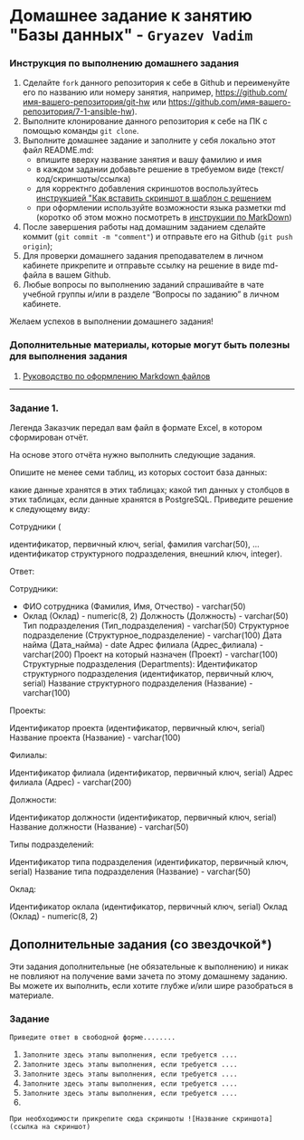 # Домашнее задание к занятию "Базы данных" - `Gryazev Vadim`


### Инструкция по выполнению домашнего задания

   1. Сделайте `fork` данного репозитория к себе в Github и переименуйте его по названию или номеру занятия, например, https://github.com/имя-вашего-репозитория/git-hw или  https://github.com/имя-вашего-репозитория/7-1-ansible-hw).
   2. Выполните клонирование данного репозитория к себе на ПК с помощью команды `git clone`.
   3. Выполните домашнее задание и заполните у себя локально этот файл README.md:
      - впишите вверху название занятия и вашу фамилию и имя
      - в каждом задании добавьте решение в требуемом виде (текст/код/скриншоты/ссылка)
      - для корректнго добавления скриншотов воспользуйтесь [инструкцией "Как вставить скриншот в шаблон с решением](https://github.com/netology-code/sys-pattern-homework/blob/main/screen-instruction.md)
      - при оформлении используйте возможности языка разметки md (коротко об этом можно посмотреть в [инструкции  по MarkDown](https://github.com/netology-code/sys-pattern-homework/blob/main/md-instruction.md))
   4. После завершения работы над домашним заданием сделайте коммит (`git commit -m "comment"`) и отправьте его на Github (`git push origin`);
   5. Для проверки домашнего задания преподавателем в личном кабинете прикрепите и отправьте ссылку на решение в виде md-файла в вашем Github.
   6. Любые вопросы по выполнению заданий спрашивайте в чате учебной группы и/или в разделе “Вопросы по заданию” в личном кабинете.
   
Желаем успехов в выполнении домашнего задания!
   
### Дополнительные материалы, которые могут быть полезны для выполнения задания

1. [Руководство по оформлению Markdown файлов](https://gist.github.com/Jekins/2bf2d0638163f1294637#Code)

---

### Задание 1.

Легенда
Заказчик передал вам файл в формате Excel, в котором сформирован отчёт.

На основе этого отчёта нужно выполнить следующие задания.

Опишите не менее семи таблиц, из которых состоит база данных:

какие данные хранятся в этих таблицах;
какой тип данных у столбцов в этих таблицах, если данные хранятся в PostgreSQL.
Приведите решение к следующему виду:

Сотрудники (

идентификатор, первичный ключ, serial,
фамилия varchar(50),
...
идентификатор структурного подразделения, внешний ключ, integer).


Ответ: 

Сотрудники:

- ФИО сотрудника (Фамилия, Имя, Отчество) - varchar(50)
- Оклад (Оклад) - numeric(8, 2)
Должность (Должность) - varchar(50)
Тип подразделения (Тип_подразделения) - varchar(50)
Структурное подразделение (Структурное_подразделение) - varchar(100)
Дата найма (Дата_найма) - date
Адрес филиала (Адрес_филиала) - varchar(200)
Проект на который назначен (Проект) - varchar(100)
Структурные подразделения (Departments):
Идентификатор структурного подразделения (идентификатор, первичный ключ, serial)
Название структурного подразделения (Название) - varchar(100)

Проекты:

Идентификатор проекта (идентификатор, первичный ключ, serial)
Название проекта (Название) - varchar(100)

Филиалы:

Идентификатор филиала (идентификатор, первичный ключ, serial)
Адрес филиала (Адрес) - varchar(200)

Должности:

Идентификатор должности (идентификатор, первичный ключ, serial)
Название должности (Название) - varchar(50)

Типы подразделений:

Идентификатор типа подразделения (идентификатор, первичный ключ, serial)
Название типа подразделения (Название) - varchar(50)

Оклад:

Идентификатор оклала (идентификатор, первичный ключ, serial)
Оклад (Оклад) - numeric(8, 2)






## Дополнительные задания (со звездочкой*)

Эти задания дополнительные (не обязательные к выполнению) и никак не повлияют на получение вами зачета по этому домашнему заданию. Вы можете их выполнить, если хотите глубже и/или шире разобраться в материале.

### Задание 

`Приведите ответ в свободной форме........`

1. `Заполните здесь этапы выполнения, если требуется ....`
2. `Заполните здесь этапы выполнения, если требуется ....`
3. `Заполните здесь этапы выполнения, если требуется ....`
4. `Заполните здесь этапы выполнения, если требуется ....`
5. `Заполните здесь этапы выполнения, если требуется ....`
6. 

`При необходимости прикрепитe сюда скриншоты
![Название скриншота](ссылка на скриншот)`
